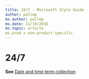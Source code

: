 ```yaml
---
title: 24/7 - Microsoft Style Guide
author: pallep
ms.author: pallep
ms.date: 11/19/2016
ms.topic: article
ms.prod = non-product-specific
---
```


# 24/7

**See** [Date and time term collection](/style-guide/a-z-word-list-term-collections/term-collections/date-time-terms)
